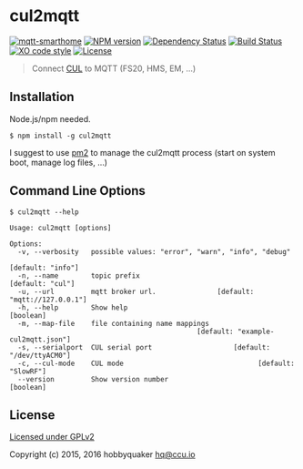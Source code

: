 # cul2mqtt

[![mqtt-smarthome](https://img.shields.io/badge/mqtt-smarthome-blue.svg)](https://github.com/mqtt-smarthome/mqtt-smarthome)
[![NPM version](https://badge.fury.io/js/cul2mqtt.svg)](http://badge.fury.io/js/cul2mqtt)
[![Dependency Status](https://img.shields.io/gemnasium/hobbyquaker/cul2mqtt.svg?maxAge=2592000)](https://gemnasium.com/github.com/hobbyquaker/cul2mqtt)
[![Build Status](https://travis-ci.org/hobbyquaker/cul2mqtt.svg?branch=master)](https://travis-ci.org/hobbyquaker/cul2mqtt)
[![XO code style](https://img.shields.io/badge/code_style-XO-5ed9c7.svg)](https://github.com/sindresorhus/xo)
[![License][gpl-badge]][gpl-url]

> Connect [CUL](http://shop.busware.de/product_info.php/products_id/29) to MQTT (FS20, HMS, EM, ...)

## Installation

Node.js/npm needed.

`$ npm install -g cul2mqtt`

I suggest to use [pm2](http://pm2.keymetrics.io/) to manage the cul2mqtt process (start on system boot, manage log 
files, ...)


## Command Line Options

`$ cul2mqtt --help`

``` 
Usage: cul2mqtt [options]
    
Options:
  -v, --verbosity   possible values: "error", "warn", "info", "debug"
                                                               [default: "info"]
  -n, --name        topic prefix                                [default: "cul"]
  -u, --url         mqtt broker url.               [default: "mqtt://127.0.0.1"]
  -h, --help        Show help                                          [boolean]
  -m, --map-file    file containing name mappings
                                              [default: "example-cul2mqtt.json"]
  -s, --serialport  CUL serial port                    [default: "/dev/ttyACM0"]
  -c, --cul-mode    CUL mode                                 [default: "SlowRF"]
  --version         Show version number                                [boolean]

```


## License

[Licensed under GPLv2](LICENSE)

Copyright (c) 2015, 2016 hobbyquaker <hq@ccu.io>

[gpl-badge]: https://img.shields.io/badge/License-GPL-blue.svg?style=flat
[gpl-url]: LICENSE
